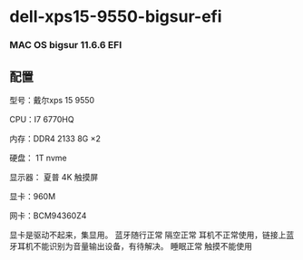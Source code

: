 # dell-xps15-9550-bigsur-efi
### MAC OS bigsur 11.6.6 EFI 

## 配置
型号：戴尔xps 15 9550 

CPU：I7 6770HQ

内存：DDR4 2133 8G ×2

硬盘： 1T nvme

显示器： 夏普 4K 触摸屏

显卡：960M

网卡：BCM94360Z4


显卡是驱动不起来，集显用。
蓝牙随行正常
隔空正常
耳机不正常使用，链接上蓝牙耳机不能识别为音量输出设备，有待解决。
睡眠正常
触摸不能使用
